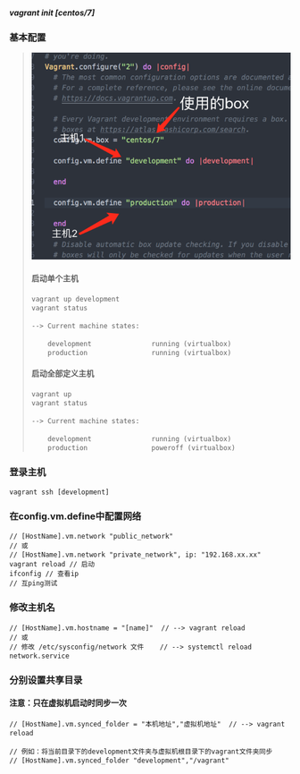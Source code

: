 ##### vagrant init \[centos/7\]

### 基本配置

> ![](/assets/imsdfport.png)
>
> #### 启动单个主机
>
> ```
> vagrant up development
> vagrant status
>
> --> Current machine states:
>
>     development               running (virtualbox)
>     production                running (virtualbox)
> ```
>
> #### 启动全部定义主机
>
> ```
> vagrant up    
> vagrant status
>
> --> Current machine states:
>
>     development               running (virtualbox)
>     production                poweroff (virtualbox)
> ```

### 登录主机

```
vagrant ssh [development]
```

### 在config.vm.define中配置网络

```
// [HostName].vm.network "public_network"
// 或
// [HostName].vm.network "private_network", ip: "192.168.xx.xx"
vagrant reload // 启动
ifconfig // 查看ip
// 互ping测试
```

### 修改主机名

```
// [HostName].vm.hostname = "[name]"  // --> vagrant reload 
// 或
// 修改 /etc/sysconfig/network 文件    // --> systemctl reload network.service
```

### 分别设置共享目录

#### 注意：只在虚拟机启动时同步一次

```
// [HostName].vm.synced_folder = "本机地址","虚拟机地址"  // --> vagrant reload 

// 例如：将当前目录下的development文件夹与虚拟机根目录下的vagrant文件夹同步
// [HostName].vm.synced_folder "development","/vagrant"
```




